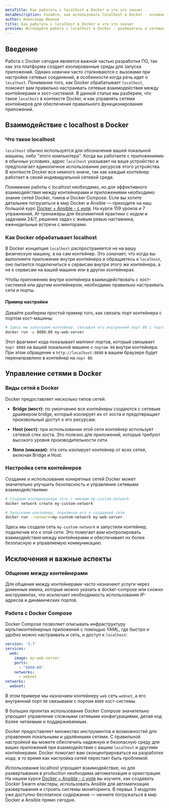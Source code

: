 ```yaml
---
metaTitle: Как работать с localhost в Docker и что это значит
metaDescription: Узнайте, как использовать localhost в Docker - основные принципы, настройка и управление сетями контейнеров для эффективного взаимодействия с приложениями.
author: Александр Иванов
title: Как работать с localhost в Docker и что это значит
preview: Исследуйте работу с localhost в Docker - разберитесь в сетевых настройках, настройке доступа и взаимодействии контейнеров для оптимизации рабочих процессов.
---
```


## Введение

Работа с Docker сегодня является важной частью разработки ПО, так как эта платформа создает изолированные среды для запуска приложений. Однако новички часто сталкиваются с вызовами при настройке сетевых соединений, в особенности когда речь идет о `localhost`. Понимание того, как Docker обрабатывает `localhost`, поможет вам правильно настраивать сетевые взаимодействия между контейнерами и хост-системой. В данной статье мы разберем, что такое `localhost` в контексте Docker, и как управлять сетями контейнеров для обеспечения правильного функционирования приложений.

## Взаимодействие с localhost в Docker

### Что такое localhost

`localhost` обычно используется для обозначения вашей локальной машины, либо "этого компьютера". Когда вы работаете с приложениями в обычных условиях, адрес `localhost` указывает на ваше устройство и предполагает единоличное использование ресурсов этого устройства. В контексте Docker все немного иначе, так как каждый контейнер работает в своей индивидуальной сетевой среде.

Понимание работы с localhost необходимо, но для эффективного взаимодействия между контейнерами и приложениями необходимо знание сетей Docker, томов и Docker Compose. Если вы хотите детальнее погрузиться в мир Docker и Ansible — приходите на наш большой курс [Docker + Ansible - с нуля](https://purpleschool.ru/course/docker). На курсе 159 уроков и 7 упражнений, AI-тренажеры для безлимитной практики с кодом и задачами 24/7, решение задач с живым ревью наставника, еженедельные встречи с менторами.

### Как Docker обрабатывает localhost

В Docker концепция `localhost` распространяется не на вашу физическую машину, а на сам контейнер. Это означает, что когда вы выполняете приложение внутри контейнера и обращаетесь к `localhost`, оно пытается подключиться к сервисам внутри этого же контейнера, а не к сервисам на вашей машине или в других контейнерах.

Чтобы приложению внутри контейнера взаимодействовать с хост-системой или другим контейнером, необходимо правильно настраивать сети и порты.

#### Пример настройки

Давайте разберем простой пример того, как связать порт контейнера с портом хост-машины:

```bash
# Здесь мы запускаем контейнер, связывая его внутренний порт 80 с портом 8080 хост-машины
docker run -p 8080:80 my-web-server
```

Этот фрагмент кода показывает маппинг портов, который связывает `порт 8080` на вашей локальной машине с `портом 80` внутри контейнера. При этом обращение к `http://localhost:8080` в вашем браузере будет перенаправлено в контейнер на `порт 80`.

## Управление сетями в Docker

### Виды сетей в Docker

Docker предоставляет несколько типов сетей:

- **Bridge (мост):** по умолчанию все контейнеры создаются с сетевым драйвером bridge, который изолирует их от хоста и предотвращает произвольный доступ к его ресурсам.
  
- **Host (хост):** при использовании этой сети контейнер использует сетевой стек хоста. Это полезно для приложений, которые требуют высокого уровня производительности сети.

- **None (никакая):** эта сеть изолирует контейнер от всех сетей, включая Bridge и Host.

### Настройка сети контейнeров

Создание и использование конкретных сетей Docker может значительно улучшить безопасность и управление сетевыми взаимодействиями:

```bash
# Создаем изолированную сеть с именем my-custom-network
docker network create my-custom-network

# Запускаем контейнер, подключая его к созданной сети
docker run --network=my-custom-network my-web-server
```

Здесь мы создали сеть `my-custom-network` и запустили контейнер, подключив его к этой сети. Это помогает вам контролировать взаимодействия между контейнерами и обеспечивает их более безопасную и управляемую коммуникацию.

## Исключения и важные аспекты

### Общение между контейнерами

Для общения между контейнерами часто назначают услуги через доменные имена, которые можно указать в docker-compose или схожих инструментах, что исключает необходимость использования IP-адресов и динамических портов.

### Работа с Docker Compose

Docker Compose позволяет описывать инфраструктуру мультиконтейнерных приложений с помощью YAML, где быстро и удобно можно настраивать и сеть, и доступ к `localhost`:

```yaml
version: '3.7'
services:
  web:
    image: my-web-server
    ports:
      - "8080:80"
    networks:
      - webnet
networks:
  webnet:
```

В этом примере мы назначаем контейнеру `web` сеть `webnet`, а его внутренний порт `80` связываем с портом `8080` хост-системы.

В больших проектах использование Docker Compose значительно упрощает управление сложными сетевыми конфигурациями, делая код более читаемым и поддерживаемым.

Docker предоставляет множество инструментов и возможностей для управления локальными и удалёнными сетями. С правильной настройкой вы можете обеспечить надежную и безопасную среду для ваших приложений при взаимодействии с вашим `localhost` и другими контейнерами. Docker помогает вам сконцентрироваться на разработке кода, в то время как настройка сетей перестает быть проблемой.

Использование localhost упрощает взаимодействие, но для развертывания в production необходима автоматизация и оркестрация. На нашем курсе [Docker + Ansible - с нуля](https://purpleschool.ru/course/docker) вы изучите, как создавать Docker Swarm кластеры, использовать Ansible для автоматизации развертывания и строить системы мониторинга. В первых 3 модулях уже доступно бесплатное содержание — начните погружаться в мир Docker и Ansible прямо сегодня.
